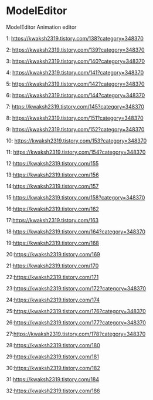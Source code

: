 # ModelEditor
ModelEditor
Animation editor

1: https://kwaksh2319.tistory.com/138?category=348370

2: https://kwaksh2319.tistory.com/139?category=348370

3: https://kwaksh2319.tistory.com/140?category=348370

4: https://kwaksh2319.tistory.com/141?category=348370

5: https://kwaksh2319.tistory.com/142?category=348370

6: https://kwaksh2319.tistory.com/144?category=348370

7: https://kwaksh2319.tistory.com/145?category=348370

8: https://kwaksh2319.tistory.com/151?category=348370

9: https://kwaksh2319.tistory.com/152?category=348370

10: https://kwaksh2319.tistory.com/153?category=348370

11: https://kwaksh2319.tistory.com/154?category=348370

12:https://kwaksh2319.tistory.com/155

13:https://kwaksh2319.tistory.com/156

14:https://kwaksh2319.tistory.com/157

15:https://kwaksh2319.tistory.com/158?category=348370

16:https://kwaksh2319.tistory.com/162

17:https://kwaksh2319.tistory.com/163

18:https://kwaksh2319.tistory.com/164?category=348370

19:https://kwaksh2319.tistory.com/168

20:https://kwaksh2319.tistory.com/169

21:https://kwaksh2319.tistory.com/170

22:https://kwaksh2319.tistory.com/171

23:https://kwaksh2319.tistory.com/172?category=348370

24:https://kwaksh2319.tistory.com/174

25:https://kwaksh2319.tistory.com/176?category=348370

26:https://kwaksh2319.tistory.com/177?category=348370

27:https://kwaksh2319.tistory.com/178?category=348370

28:https://kwaksh2319.tistory.com/180

29:https://kwaksh2319.tistory.com/181

30:https://kwaksh2319.tistory.com/182

31:https://kwaksh2319.tistory.com/184

32:https://kwaksh2319.tistory.com/186
